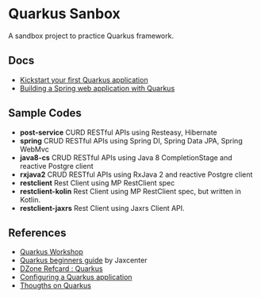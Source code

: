# Quarkus Sanbox

A  sandbox project  to practice Quarkus framework.



## Docs

* [Kickstart your first Quarkus application](./01-start.md)
* [Building a Spring web application with Quarkus](./02-spring.md)


## Sample Codes

* **post-service** CURD RESTful APIs using Resteasy, Hibernate
* **spring** CRUD RESTful APIs using Spring DI, Spring Data JPA, Spring WebMvc
* **java8-cs**  CRUD RESTful APIs using Java 8 CompletionStage and reactive Postgre client
* **rxjava2** CRUD RESTful APIs using RxJava 2 and reactive Postgre client
* **restclient** Rest Client using MP RestClient spec
* **restclient-kolin** Rest Client using MP RestClient spec, but written in Kotlin.
* **restclient-jaxrs** Rest Client using Jaxrs Client API.

## References

* [Quarkus Workshop](https://quarkus.io/quarkus-workshops/super-heros/)
* [Quarkus beginners guide](https://jaxlondon.com/quarkus-beginners-guide-cheat-sheet) by Jaxcenter
* [DZone Refcard : Quarkus](https://dzone.com/refcardz/quarkus-1?chapter=1)
* [Configuring a Quarkus application](https://dzone.com/articles/configuring-a-quarkus-application?fromrel=true)
* [Thougths on Quarkus](https://dzone.com/articles/thoughts-on-quarkus)